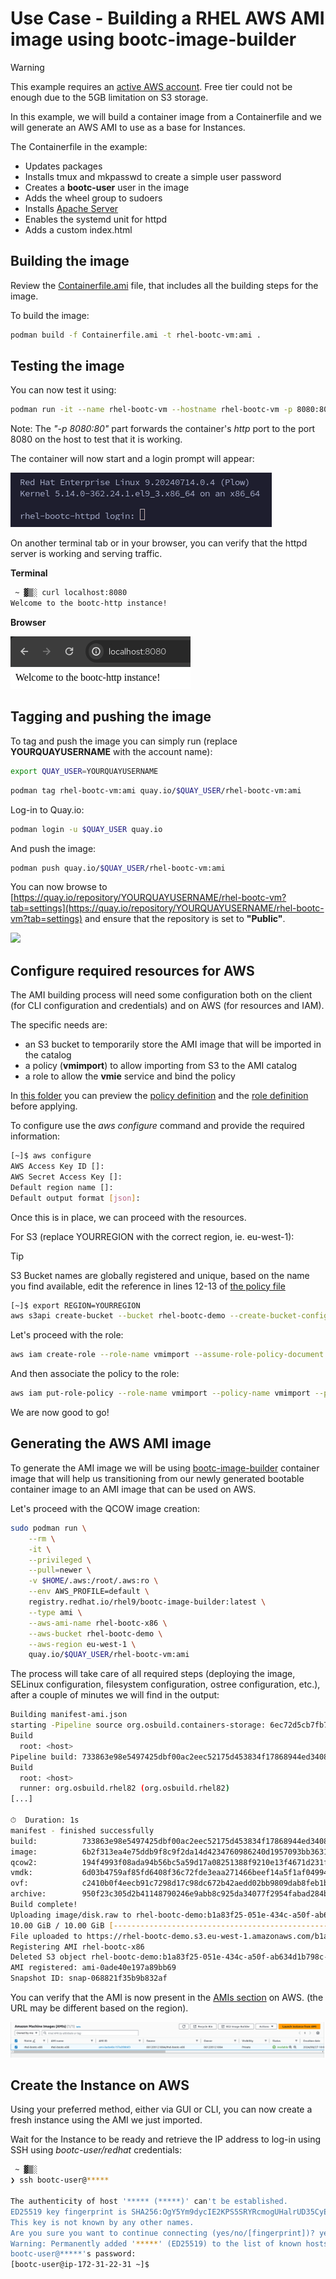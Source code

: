 # Use Case - Building a RHEL AWS AMI image using bootc-image-builder

> [!WARNING]
> This example requires an [active AWS account](https://aws.amazon.com/). Free tier could not be enough due to the 5GB limitation on S3 storage.

In this example, we will build a container image from a Containerfile and we will generate an AWS AMI to use as a base for Instances.

The Containerfile in the example:

- Updates packages
- Installs tmux and mkpasswd to create a simple user password
- Creates a **bootc-user** user in the image
- Adds the wheel group to sudoers
- Installs [Apache Server](https://httpd.apache.org/)
- Enables the systemd unit for httpd
- Adds a custom index.html

## Building the image

Review the [Containerfile.ami](Containerfile.ami) file, that includes all the building steps for the image.

To build the image:

```bash
podman build -f Containerfile.ami -t rhel-bootc-vm:ami .
```

## Testing the image

You can now test it using:

```bash
podman run -it --name rhel-bootc-vm --hostname rhel-bootc-vm -p 8080:80 rhel-bootc-vm:ami
```

Note: The *"-p 8080:80"* part forwards the container's *http* port to the port 8080 on the host to test that it is working.

The container will now start and a login prompt will appear:

![](./assets/bootc-container.png)

On another terminal tab or in your browser, you can verify that the httpd server is working and serving traffic.

**Terminal**

```bash
 ~ ▓▒░ curl localhost:8080
Welcome to the bootc-http instance!
```

**Browser**

![](./assets/browser-test.png)

## Tagging and pushing the image

To tag and push the image you can simply run (replace **YOURQUAYUSERNAME** with the account name):


```bash
export QUAY_USER=YOURQUAYUSERNAME
```

```bash
podman tag rhel-bootc-vm:ami quay.io/$QUAY_USER/rhel-bootc-vm:ami
```

Log-in to Quay.io:

```bash
podman login -u $QUAY_USER quay.io
```

And push the image:

```bash
podman push quay.io/$QUAY_USER/rhel-bootc-vm:ami
```

You can now browse to [https://quay.io/repository/YOURQUAYUSERNAME/rhel-bootc-vm?tab=settings](https://quay.io/repository/YOURQUAYUSERNAME/rhel-bootc-vm?tab=settings) and ensure that the repository is set to **"Public"**.

![](./assets/quay-repo-public.png)

## Configure required resources for AWS

The AMI building process will need some configuration both on the client (for CLI configuration and credentials) and on AWS (for resources and IAM).

The specific needs are:

- an S3 bucket to temporarily store the AMI image that will be imported in the catalog
- a policy (**vmimport**) to allow importing from S3 to the AMI catalog
- a role to allow the **vmie** service and bind the policy

In [this folder](./files/) you can preview the [policy definition](./files/aws-policy.json) and the [role definition](./files/aws-role.json) before applying.

To configure use the *aws configure* command and provide the required information:

```bash
[~]$ aws configure 
AWS Access Key ID []: 
AWS Secret Access Key []: 
Default region name []: 
Default output format [json]:
```

Once this is in place, we can proceed with the resources.

For S3 (replace YOURREGION with the correct region, ie. eu-west-1):

> [!TIP]
> S3 Bucket names are globally registered and unique, based on the name you find available, edit the reference in lines 12-13 of [the policy file](./files/aws-policy.json)

```bash
[~]$ export REGION=YOURREGION
aws s3api create-bucket --bucket rhel-bootc-demo --create-bucket-configuration LocationConstraint=$REGION
```

Let's proceed with the role:

```bash
aws iam create-role --role-name vmimport --assume-role-policy-document file://files/aws-role.json 
```

And then associate the policy to the role:

```bash
aws iam put-role-policy --role-name vmimport --policy-name vmimport --policy-document file://files/aws-policy.json
```

We are now good to go!


## Generating the AWS AMI image

To generate the AMI image we will be using [bootc-image-builder](https://github.com/osbuild/bootc-image-builder) container image that will help us transitioning from our newly generated bootable container image to an AMI image that can be used on AWS.

Let's proceed with the QCOW image creation:

```bash
sudo podman run \
    --rm \
    -it \
    --privileged \
    --pull=newer \
    -v $HOME/.aws:/root/.aws:ro \
    --env AWS_PROFILE=default \
    registry.redhat.io/rhel9/bootc-image-builder:latest \
    --type ami \
    --aws-ami-name rhel-bootc-x86 \
    --aws-bucket rhel-bootc-demo \
    --aws-region eu-west-1 \
    quay.io/$QUAY_USER/rhel-bootc-vm:ami
```

The process will take care of all required steps (deploying the image, SELinux configuration, filesystem configuration, ostree configuration, etc.), after a couple of minutes we will find in the output:

```bash
Building manifest-ami.json
starting -Pipeline source org.osbuild.containers-storage: 6ec72d5cb7fb74985ee0fcdc8d90db85079cd08caa64fde9153c40aae3744f18
Build
  root: <host>
Pipeline build: 733863e98e5497425dbf00ac2eec52175d453834f17868944ed3408bcd9a3d16
Build
  root: <host>
  runner: org.osbuild.rhel82 (org.osbuild.rhel82)
[...]

⏱  Duration: 1s
manifest - finished successfully
build:          733863e98e5497425dbf00ac2eec52175d453834f17868944ed3408bcd9a3d16
image:          6b2f313ea4e75ddb9f8c9f2da14d4234760986240d1957093bb3631f0010c09e
qcow2:          194f4993f08ada94b56bc5a59d17a08251388f9210e13f4671d231f7cd9abb97
vmdk:           6d03b4759af85fd6408f36c72fde3eaa271466beef14a5f1af0499410055df9c
ovf:            c2410b0f4eecb91c7298d17c98dc672b42aedd02bb9809dab8feb1b185259689
archive:        950f23c305d2b41148790246e9abb8c925da34077f2954fabad284b9782f914e
Build complete!
Uploading image/disk.raw to rhel-bootc-demo:b1a83f25-051e-434c-a50f-ab634d1b798c-disk.raw
10.00 GiB / 10.00 GiB [------------------------------------------------------------------------------------------------------------------------------------------------------------------------------------------------------------------------------------------------------------------------------------------------------------------------------------------------------------------] 100.00% 79.03 MiB p/s
File uploaded to https://rhel-bootc-demo.s3.eu-west-1.amazonaws.com/b1a83f25-051e-434c-a50f-ab634d1b798c-disk.raw
Registering AMI rhel-bootc-x86
Deleted S3 object rhel-bootc-demo:b1a83f25-051e-434c-a50f-ab634d1b798c-disk.raw
AMI registered: ami-0ade40e197a89bb69
Snapshot ID: snap-068821f35b9b832af

```

You can verify that the AMI is now present in the [AMIs section](https://eu-west-1.console.aws.amazon.com/ec2/home?region=eu-west-1#Images:visibility=owned-by-me) on AWS. (the URL may be different based on the region).

![](./assets/aws-ami.png)


## Create the Instance on AWS

Using your preferred method, either via GUI or CLI, you can now create a fresh instance using the AMI we just imported.

Wait for the Instance to be ready and retrieve the IP address to log-in using SSH using *bootc-user/redhat* credentials:

```bash
 ~ ▓▒░ 
❯ ssh bootc-user@*****

The authenticity of host '***** (*****)' can't be established.
ED25519 key fingerprint is SHA256:OgY5Ym9dycIE2KPS5SRYRcmogUHalrUD35CyEH2A/j4.
This key is not known by any other names.
Are you sure you want to continue connecting (yes/no/[fingerprint])? yes
Warning: Permanently added '*****' (ED25519) to the list of known hosts.
bootc-user@*****'s password: 
[bootc-user@ip-172-31-22-31 ~]$ 
```

